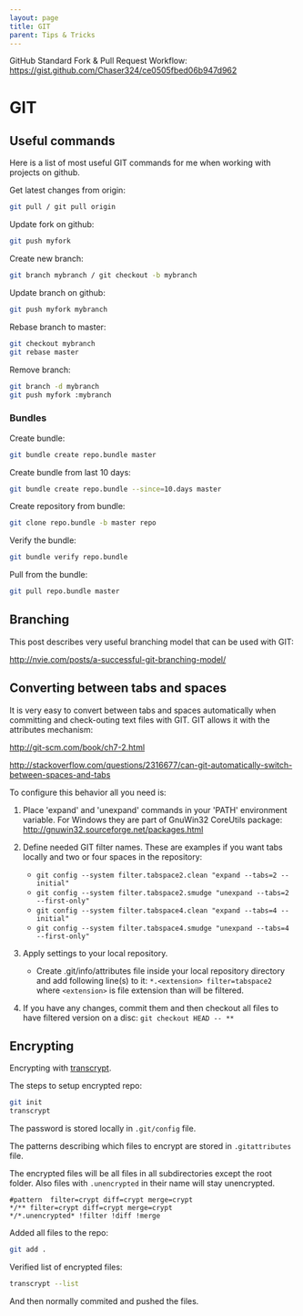 ```yaml
---
layout: page
title: GIT
parent: Tips & Tricks
---
```


GitHub Standard Fork & Pull Request Workflow: https://gist.github.com/Chaser324/ce0505fbed06b947d962

# GIT

## Useful commands

Here is a list of most useful GIT commands for me when working with projects on github.

Get latest changes from origin:

```sh
git pull / git pull origin
```

Update fork on github:

```sh
git push myfork
```

Create new branch:

```sh
git branch mybranch / git checkout -b mybranch
```

Update branch on github:

```sh
git push myfork mybranch
```

Rebase branch to master:

```sh
git checkout mybranch
git rebase master
```

Remove branch:

```sh
git branch -d mybranch
git push myfork :mybranch
```

### Bundles

Create bundle:

```sh
git bundle create repo.bundle master
```

Create bundle from last 10 days:

```sh
git bundle create repo.bundle --since=10.days master
```

Create repository from bundle:

```sh
git clone repo.bundle -b master repo
```

Verify the bundle:

```sh
git bundle verify repo.bundle
```

Pull from the bundle:

```sh
git pull repo.bundle master
```

## Branching

This post describes very useful branching model that can be used with GIT:

http://nvie.com/posts/a-successful-git-branching-model/

## Converting between tabs and spaces

It is very easy to convert between tabs and spaces automatically when committing and check-outing text files with GIT. GIT allows it with the attributes mechanism:

http://git-scm.com/book/ch7-2.html

http://stackoverflow.com/questions/2316677/can-git-automatically-switch-between-spaces-and-tabs

To configure this behavior all you need is:

1. Place 'expand' and 'unexpand' commands in your 'PATH' environment variable. For Windows they are part of GnuWin32 CoreUtils package:
        http://gnuwin32.sourceforge.net/packages.html

2. Define needed GIT filter names. These are examples if you want tabs locally and two or four spaces in the repository:
   - `git config --system filter.tabspace2.clean "expand --tabs=2 --initial"`
   - `git config --system filter.tabspace2.smudge "unexpand --tabs=2 --first-only"`
   - `git config --system filter.tabspace4.clean "expand --tabs=4 --initial"`
   - `git config --system filter.tabspace4.smudge "unexpand --tabs=4 --first-only" `

3. Apply settings to your local repository.
   - Create .git/info/attributes file inside your local repository directory and add following line(s) to it: `*.<extension> filter=tabspace2` where `<extension>` is file extension than will be filtered.

4. If you have any changes, commit them and then checkout all files to have filtered version on a disc: `git checkout HEAD -- **`

## Encrypting

Encrypting with [transcrypt](https://github.com/elasticdog/transcrypt).

The steps to setup encrypted repo:

```sh
git init
transcrypt
```

The password is stored locally in `.git/config` file.

The patterns describing which files to encrypt are stored in `.gitattributes` file.

The encrypted files will be all files in all subdirectories except the root folder. Also files with `.unencrypted` in their name will stay unencrypted.

```
#pattern  filter=crypt diff=crypt merge=crypt
*/** filter=crypt diff=crypt merge=crypt
*/*.unencrypted* !filter !diff !merge
```

Added all files to the repo:

```sh
git add .
```

Verified list of encrypted files:

```sh
transcrypt --list
```

And then normally commited and pushed the files.

